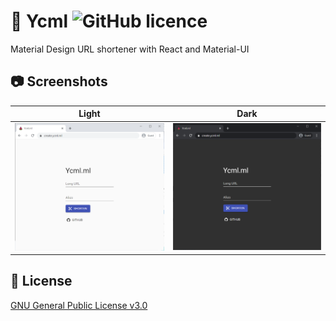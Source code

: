 # 🍉 Ycml ![GitHub licence](https://img.shields.io/github/license/Ycmelon/ycml?color=ff5252)

Material Design URL shortener with React and Material-UI

## 📷 Screenshots

|                     Light                     |                    Dark                     |
| :-------------------------------------------: | :-----------------------------------------: |
| ![Demo image (light)](.github/demo-light.png) | ![Demo image (dark)](.github/demo-dark.png) |

## 📃 License

[GNU General Public License v3.0](https://choosealicense.com/licenses/gpl-3.0/)
